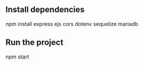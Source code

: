 ## Install dependencies
npm install express ejs cors dotenv sequelize mariadb

## Run the project
npm start